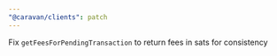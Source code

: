 ```yaml
---
"@caravan/clients": patch
---
```


Fix `getFeesForPendingTransaction` to return fees in sats for consistency
